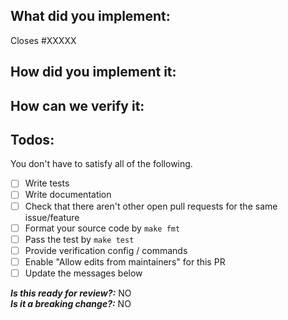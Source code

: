## What did you implement:

Closes #XXXXX

## How did you implement it:


## How can we verify it:


## Todos:
You don't have to satisfy all of the following.

- [ ] Write tests
- [ ] Write documentation
- [ ] Check that there aren't other open pull requests for the same issue/feature
- [ ] Format your source code by `make fmt`
- [ ] Pass the test by `make test`
- [ ] Provide verification config / commands
- [ ] Enable "Allow edits from maintainers" for this PR
- [ ] Update the messages below

***Is this ready for review?:*** NO  
***Is it a breaking change?:*** NO
